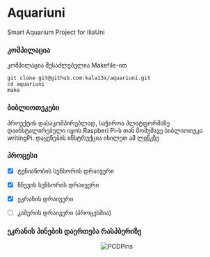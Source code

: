# Aquariuni
Smart Aquarium Project for IliaUni

### კომპილაცია
კომპილაცია შესაძლებელია Makefile-ით

```
git clone git@github.com:kala13x/aquariuni.git
cd aquariuni
make
```

### ბიბლიოთეკები
პროექტის დასაკომპირებლად, საჭიროა პლატფორმაზე დაინსტალირებული იყოს Raspberi Pi-ს თან მომუშავე ბიბლიოთეკა writingPi.
დაყენების ინსტრუქცია იხილეთ ამ [ლინკზე](http://wiringpi.com/download-and-install/)


### პროცესი
- [x] ტენიანობის სენსორის დრაივერი
- [x] წნევის სენსორის დრაივერი
- [x] ეკრანის დრაივერი
- [ ] კამერის დრაივერი (პროცესშია)


### ეკრანის პინების დაერთება რასპბერიზე
<p align="center">
  <img src="https://raw.githubusercontent.com/kala13x/aquariuni/master/img/lcd2pi.png" alt="PCDPins"/>
</p>